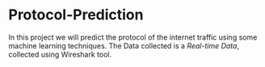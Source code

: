 # Protocol-Prediction
In this project we will predict the protocol of the internet traffic using some machine learning techniques. The Data collected is a *Real-time Data*, collected using Wireshark tool. 
